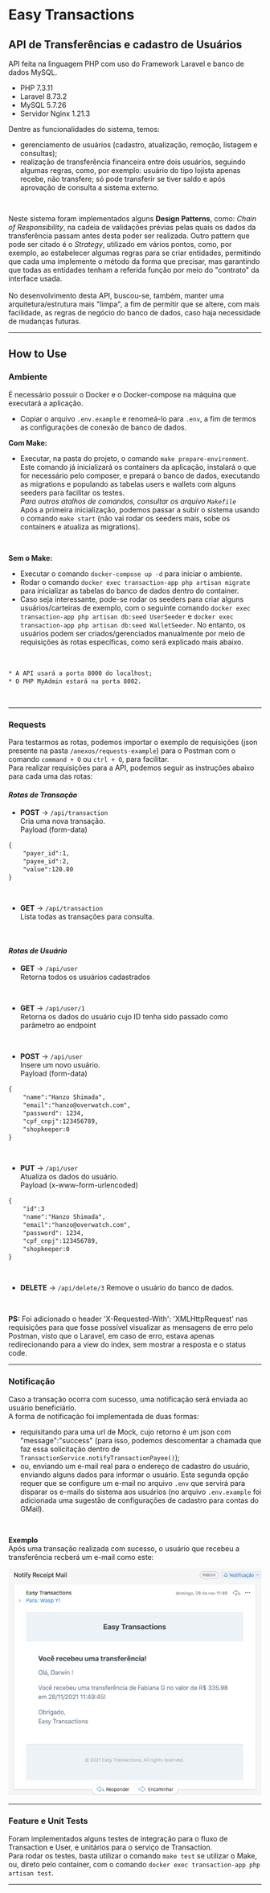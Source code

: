 # Easy Transactions
## API de Transferências e cadastro de Usuários

API feita na linguagem PHP com uso do Framework Laravel e banco de dados MySQL.<br>
- PHP 7.3.11
- Laravel 8.73.2
- MySQL 5.7.26
- Servidor Nginx 1.21.3

Dentre as funcionalidades do sistema, temos:
- gerenciamento de usuários (cadastro, atualização, remoção, listagem e consultas);
- realização de transferência financeira entre dois usuários, seguindo algumas regras, como, por exemplo: usuário do tipo lojista apenas recebe, não transfere; só pode transferir se tiver saldo e após aprovação de consulta a sistema externo.
<br>
  
Neste sistema foram implementados alguns **Design Patterns**, como: *Chain of Responsibility*, na cadeia de validações prévias pelas quais os dados da transferência passam antes desta poder ser realizada. Outro pattern que pode ser citado é o *Strategy*, utilizado em vários pontos, como, por exemplo, ao estabelecer algumas regras para se criar entidades, permitindo que cada uma implemente o método da forma que precisar, mas garantindo que todas as entidades tenham a referida função por meio do "contrato" da interface usada.<br>
<br>
No desenvolvimento desta API, buscou-se, também, manter uma arquitetura/estrutura mais "limpa", a fim de permitir que se altere, com mais facilidade, as regras de negócio do banco de dados, caso haja necessidade de mudanças futuras.
<br>

----

## How to Use

### Ambiente

É necessário possuir o Docker e o Docker-compose na máquina que executará a aplicação.<br>

- Copiar o arquivo `.env.example` e renomeá-lo para `.env`, a fim de termos as configurações de conexão de banco de dados.<br>

**Com Make:**<br>
- Executar, na pasta do projeto, o comando  `make prepare-environment`.<br>
Este comando já inicializará os containers da aplicação, instalará o que for necessário pelo composer, e prepará o banco de dados, executando as migrations e populando as tabelas users e wallets com alguns seeders para facilitar os testes.<br>
*Para outros atalhos de comandos, consultar os arquivo `Makefile`*<br>
Após a primeira inicialização, podemos passar a subir o sistema usando o comando `make start` (não vai rodar os seeders mais, sobe os containers e atualiza as migrations). 
<br>

**Sem o Make:**<br>
- Executar o comando `docker-compose up -d` para iniciar o ambiente.
- Rodar o comando `docker exec transaction-app php artisan migrate` para inicializar as tabelas do banco de dados dentro do container.
- Caso seja interessante, pode-se rodar os seeders para criar alguns usuários/carteiras de exemplo, com o seguinte comando `docker exec transaction-app php artisan db:seed UserSeeder` e `docker exec transaction-app php artisan db:seed WalletSeeder`.
No entanto, os usuários podem ser criados/gerenciados manualmente por meio de requisições às rotas específicas, como será explicado mais abaixo.
<br>

```
* A API usará a porta 8000 do localhost;
* O PHP MyAdmin estará na porta 8002.
```
<br>

----

### Requests
Para testarmos as rotas, podemos importar o exemplo de requisições (json presente na pasta `/anexos/requests-example`) para o Postman com o comando `command + O` ou `ctrl + O`, para facilitar.<br>
Para realizar requisições para a API, podemos seguir as instruções abaixo para cada uma das rotas:

#### *Rotas de Transação*

- **POST** -> `/api/transaction`<br>
Cria uma nova transação.<br>
Payload (form-data)
```
{
    "payer_id":1,
    "payee_id":2,
    "value":120.80
}
```
<br>

- **GET** -> `/api/transaction`<br>
Lista todas as transações para consulta.
<br>

#### *Rotas de Usuário*
- **GET** -> `/api/user`<br>
Retorna todos os usuários cadastrados
<br>


- **GET** -> `/api/user/1`<br>
Retorna os dados do usuário cujo ID tenha sido passado como parâmetro ao endpoint
<br>


- **POST** -> `/api/user`<br>
Insere um novo usuário.<br>
Payload (form-data)
```
{
    "name":"Hanzo Shimada",
    "email":"hanzo@overwatch.com",
    "password": 1234,
    "cpf_cnpj":123456789,
    "shopkeeper:0
}
```
<br>

- **PUT** -> `/api/user`<br>
Atualiza os dados do usuário.<br>
Payload (x-www-form-urlencoded)
```
{
    "id":3
    "name":"Hanzo Shimada",
    "email":"hanzo@overwatch.com",
    "password": 1234,
    "cpf_cnpj":123456789,
    "shopkeeper:0
}
```
<br>

- **DELETE** -> `/api/delete/3`
Remove o usuário do banco de dados.<br>
<br>


**PS:** Foi adicionado o header 'X-Requested-With': 'XMLHttpRequest' nas requisições para que fosse possível visualizar as mensagens de erro pelo Postman, visto que o Laravel, em caso de erro, estava apenas redirecionando para a view do index, sem mostrar a resposta e o status code. 

----

### Notificação
Caso a transação ocorra com sucesso, uma notificação será enviada ao usuário beneficiário.<br>
A forma de notificação foi implementada de duas formas:
- requisitando para uma url de Mock, cujo retorno é um json com "message":"success" (para isso, podemos descomentar a chamada que faz essa solicitação dentro de `TransactionService.notifyTransactionPayee()`);
- ou, enviando um e-mail real para o endereço de cadastro do usuário, enviando alguns dados para informar o usuário.
Esta segunda opção requer que se configure um e-mail no arquivo `.env` que servirá para disparar os e-mails do sistema aos usuários (no arquivo `.env.example` foi adicionada uma sugestão de configurações de cadastro para contas do GMail).
<br>

**Exemplo**<br>
Após uma transação realizada com sucesso, o usuário que recebeu a transferência recberá um e-mail como este:

![image](./anexos/email-example.png)

----

### Feature e Unit Tests
Foram implementados alguns testes de integração para o fluxo de Transaction e User, e unitários para o serviço de Transaction.<br>
Para rodar os testes, basta utilizar o comando `make test` se utilizar o Make, ou, direto pelo container, com o comando `docker exec transaction-app php artisan test`.<br>

----
